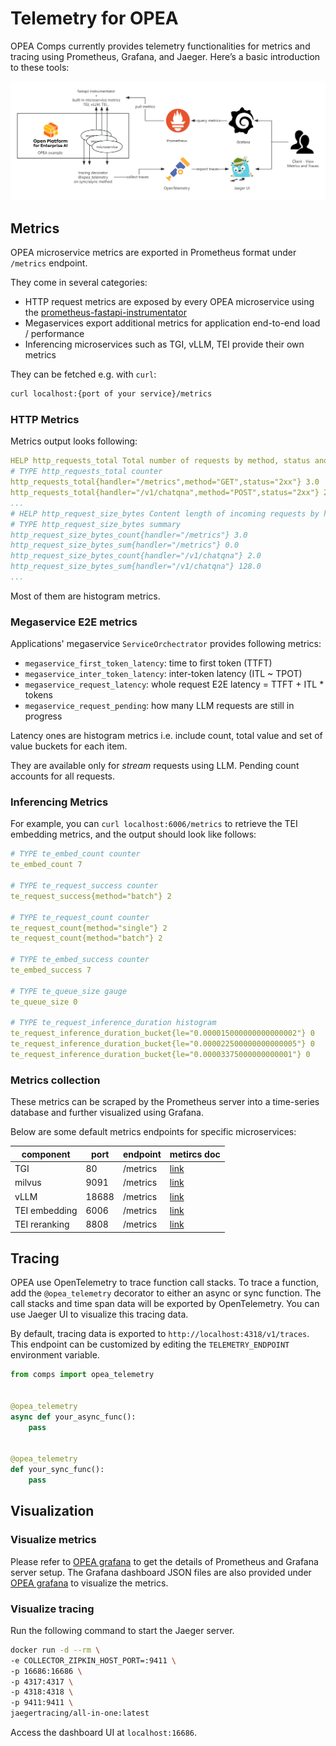 # Telemetry for OPEA

OPEA Comps currently provides telemetry functionalities for metrics and tracing using Prometheus, Grafana, and Jaeger. Here’s a basic introduction to these tools:

![opea telemetry](https://raw.githubusercontent.com/Spycsh/assets/main/OPEA%20Telemetry.jpg)

## Metrics

OPEA microservice metrics are exported in Prometheus format under `/metrics` endpoint.

They come in several categories:

- HTTP request metrics are exposed by every OPEA microservice using the [prometheus-fastapi-instrumentator](https://github.com/trallnag/prometheus-fastapi-instrumentator)
- Megaservices export additional metrics for application end-to-end load / performance
- Inferencing microservices such as TGI, vLLM, TEI provide their own metrics

They can be fetched e.g. with `curl`:

```bash
curl localhost:{port of your service}/metrics
```

### HTTP Metrics

Metrics output looks following:

```yaml
HELP http_requests_total Total number of requests by method, status and handler.
# TYPE http_requests_total counter
http_requests_total{handler="/metrics",method="GET",status="2xx"} 3.0
http_requests_total{handler="/v1/chatqna",method="POST",status="2xx"} 2.0
...
# HELP http_request_size_bytes Content length of incoming requests by handler. Only value of header is respected. Otherwise ignored. No percentile calculated.
# TYPE http_request_size_bytes summary
http_request_size_bytes_count{handler="/metrics"} 3.0
http_request_size_bytes_sum{handler="/metrics"} 0.0
http_request_size_bytes_count{handler="/v1/chatqna"} 2.0
http_request_size_bytes_sum{handler="/v1/chatqna"} 128.0
...
```

Most of them are histogram metrics.

### Megaservice E2E metrics

Applications' megaservice `ServiceOrchectrator` provides following metrics:

- `megaservice_first_token_latency`: time to first token (TTFT)
- `megaservice_inter_token_latency`: inter-token latency (ITL ~ TPOT)
- `megaservice_request_latency`: whole request E2E latency = TTFT + ITL \* tokens
- `megaservice_request_pending`: how many LLM requests are still in progress

Latency ones are histogram metrics i.e. include count, total value and set of value buckets for each item.

They are available only for _stream_ requests using LLM. Pending count accounts for all requests.

### Inferencing Metrics

For example, you can `curl localhost:6006/metrics` to retrieve the TEI embedding metrics, and the output should look like follows:

```yaml
# TYPE te_embed_count counter
te_embed_count 7

# TYPE te_request_success counter
te_request_success{method="batch"} 2

# TYPE te_request_count counter
te_request_count{method="single"} 2
te_request_count{method="batch"} 2

# TYPE te_embed_success counter
te_embed_success 7

# TYPE te_queue_size gauge
te_queue_size 0

# TYPE te_request_inference_duration histogram
te_request_inference_duration_bucket{le="0.000015000000000000002"} 0
te_request_inference_duration_bucket{le="0.000022500000000000005"} 0
te_request_inference_duration_bucket{le="0.00003375000000000001"} 0
```

### Metrics collection

These metrics can be scraped by the Prometheus server into a time-series database and further visualized using Grafana.

Below are some default metrics endpoints for specific microservices:

| component     | port  | endpoint | metircs doc                                                                                             |
| ------------- | ----- | -------- | ------------------------------------------------------------------------------------------------------- |
| TGI           | 80    | /metrics | [link](https://huggingface.co/docs/text-generation-inference/en/basic_tutorials/monitoring)             |
| milvus        | 9091  | /metrics | [link](https://milvus.io/docs/monitor.md)                                                               |
| vLLM          | 18688 | /metrics | [link](https://docs.vllm.ai/en/v0.5.0/serving/metrics.html)                                             |
| TEI embedding | 6006  | /metrics | [link](https://huggingface.github.io/text-embeddings-inference/#/Text%20Embeddings%20Inference/metrics) |
| TEI reranking | 8808  | /metrics | [link](https://huggingface.github.io/text-embeddings-inference/#/Text%20Embeddings%20Inference/metrics) |

## Tracing

OPEA use OpenTelemetry to trace function call stacks. To trace a function, add the `@opea_telemetry` decorator to either an async or sync function. The call stacks and time span data will be exported by OpenTelemetry. You can use Jaeger UI to visualize this tracing data.

By default, tracing data is exported to `http://localhost:4318/v1/traces`. This endpoint can be customized by editing the `TELEMETRY_ENDPOINT` environment variable.

```py
from comps import opea_telemetry


@opea_telemetry
async def your_async_func():
    pass


@opea_telemetry
def your_sync_func():
    pass
```

## Visualization

### Visualize metrics

Please refer to [OPEA grafana](https://github.com/opea-project/GenAIEval/tree/main/evals/benchmark/grafana/README.md) to get the details of Prometheus and Grafana server setup. The Grafana dashboard JSON files are also provided under [OPEA grafana](https://github.com/opea-project/GenAIEval/tree/main/evals/benchmark/grafana) to visualize the metrics.

### Visualize tracing

Run the following command to start the Jaeger server.

```bash
docker run -d --rm \
-e COLLECTOR_ZIPKIN_HOST_PORT=:9411 \
-p 16686:16686 \
-p 4317:4317 \
-p 4318:4318 \
-p 9411:9411 \
jaegertracing/all-in-one:latest
```

Access the dashboard UI at `localhost:16686`.
